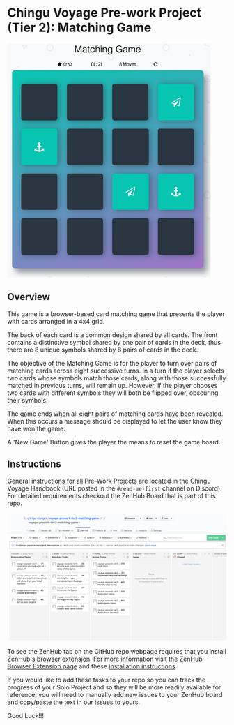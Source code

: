 # Chingu Voyage Pre-work Project (Tier 2): Matching Game

![matching_game](./assets/matching_game.png)

## Overview

This game is a browser-based card matching game that presents the player with cards arranged in a 4x4 grid.

The back of each card is a common design shared by all cards. The front contains a distinctive symbol shared by one pair of cards in the deck, thus there are 8 unique symbols shared by 8 pairs of cards in the deck.

The objective of the Matching Game is for the player to turn over pairs of matching cards across eight successive turns. In a turn if the player selects two cards whose symbols match those cards, along with those successfully matched in previous turns, will remain up. However, if the player chooses two cards with different symbols they will both be flipped over, obscuring their symbols.

The game ends when all eight pairs of matching cards have been revealed. When this occurs a message should be displayed to let the user know they have won the game.

A 'New Game' Button gives the player the means to reset the game board.

## Instructions

General instructions for all Pre-Work Projects are located in the Chingu Voyage Handbook (URL posted in the
`#read-me-first` channel on Discord). For detailed requirements checkout the ZenHub Board that is part of this repo.

![zenhub screenshot](./assets/matching_game_zenhub.png)

To see the ZenHub tab on the GitHub repo webpage requires that you install ZenHub's browser extension. For more
information visit the [ZenHub Browser Extension page](https://www.zenhub.com/extension) and these 
[installation instructions](https://t.ly/3v8w).

If you would like to add these tasks to your repo so you can track the progress of your Solo Project and so they will be more readily available for reference, you will need to manually add new issues to your ZenHub board and copy/paste the text in our issues to yours.

Good Luck!!!